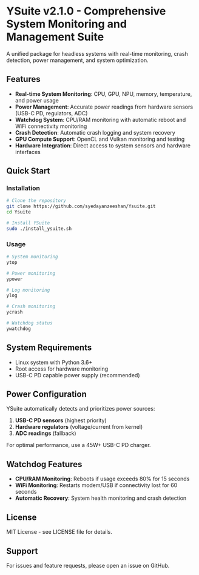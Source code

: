 # YSuite v2.1.0 - Comprehensive System Monitoring and Management Suite

A unified package for headless systems with real-time monitoring, crash detection, power management, and system optimization.

## Features

- **Real-time System Monitoring**: CPU, GPU, NPU, memory, temperature, and power usage
- **Power Management**: Accurate power readings from hardware sensors (USB-C PD, regulators, ADC)
- **Watchdog System**: CPU/RAM monitoring with automatic reboot and WiFi connectivity monitoring
- **Crash Detection**: Automatic crash logging and system recovery
- **GPU Compute Support**: OpenCL and Vulkan monitoring and testing
- **Hardware Integration**: Direct access to system sensors and hardware interfaces

## Quick Start

### Installation

```bash
# Clone the repository
git clone https://github.com/syedayanzeeshan/Ysuite.git
cd Ysuite

# Install YSuite
sudo ./install_ysuite.sh
```

### Usage

```bash
# System monitoring
ytop

# Power monitoring
ypower

# Log monitoring
ylog

# Crash monitoring
ycrash

# Watchdog status
ywatchdog
```

## System Requirements

- Linux system with Python 3.6+
- Root access for hardware monitoring
- USB-C PD capable power supply (recommended)

## Power Configuration

YSuite automatically detects and prioritizes power sources:
1. **USB-C PD sensors** (highest priority)
2. **Hardware regulators** (voltage/current from kernel)
3. **ADC readings** (fallback)

For optimal performance, use a 45W+ USB-C PD charger.

## Watchdog Features

- **CPU/RAM Monitoring**: Reboots if usage exceeds 80% for 15 seconds
- **WiFi Monitoring**: Restarts modem/USB if connectivity lost for 60 seconds
- **Automatic Recovery**: System health monitoring and crash detection

## License

MIT License - see LICENSE file for details.

## Support

For issues and feature requests, please open an issue on GitHub.

